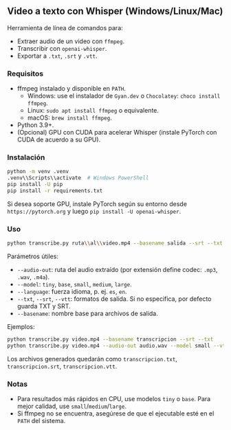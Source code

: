 ## Video a texto con Whisper (Windows/Linux/Mac)

Herramienta de línea de comandos para:

- Extraer audio de un video con `ffmpeg`.
- Transcribir con `openai-whisper`.
- Exportar a `.txt`, `.srt` y `.vtt`.

### Requisitos

- ffmpeg instalado y disponible en `PATH`.
  - Windows: use el instalador de `Gyan.dev` o `Chocolatey`: `choco install ffmpeg`.
  - Linux: `sudo apt install ffmpeg` o equivalente.
  - macOS: `brew install ffmpeg`.
- Python 3.9+.
- (Opcional) GPU con CUDA para acelerar Whisper (instale PyTorch con CUDA de acuerdo a su GPU).

### Instalación

```bash
python -m venv .venv
.venv\\Scripts\\activate  # Windows PowerShell
pip install -U pip
pip install -r requirements.txt
```

Si desea soporte GPU, instale PyTorch según su entorno desde `https://pytorch.org` y luego `pip install -U openai-whisper`.

### Uso

```bash
python transcribe.py ruta\\al\\video.mp4 --basename salida --srt --txt
```

Parámetros útiles:

- `--audio-out`: ruta del audio extraído (por extensión define codec: `.mp3`, `.wav`, `.m4a`).
- `--model`: `tiny`, `base`, `small`, `medium`, `large`.
- `--language`: fuerza idioma, p. ej. `es`, `en`.
- `--txt`, `--srt`, `--vtt`: formatos de salida. Si no especifica, por defecto guarda TXT y SRT.
- `--basename`: nombre base para archivos de salida.

Ejemplos:

```bash
python transcribe.py video.mp4 --basename transcripcion --srt --txt
python transcribe.py video.mp4 --audio-out audio.wav --model small --vtt
```

Los archivos generados quedarán como `transcripcion.txt`, `transcripcion.srt`, `transcripcion.vtt`.

### Notas

- Para resultados más rápidos en CPU, use modelos `tiny` o `base`. Para mejor calidad, use `small`/`medium`/`large`.
- Si ffmpeg no se encuentra, asegúrese de que el ejecutable esté en el `PATH` del sistema.


